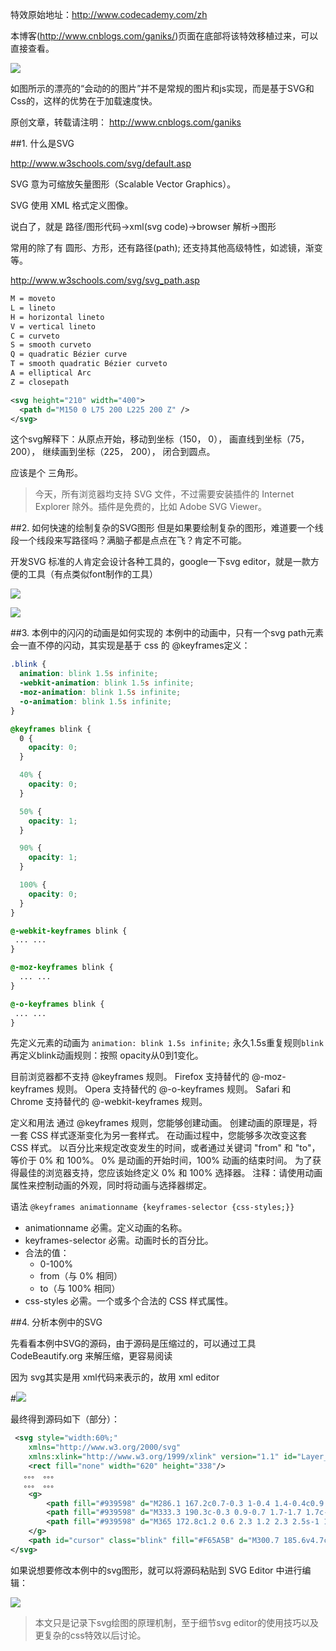 特效原始地址：http://www.codecademy.com/zh

本博客(http://www.cnblogs.com/ganiks/)页面在底部将该特效移植过来，可以直接查看。

![](http://images.cnitblog.com/blog/653392/201409/191435242065864.png)

如图所示的漂亮的“会动的的图片”并不是常规的图片和js实现，而是基于SVG和Css的，这样的优势在于加载速度快。

原创文章，转载请注明： http://www.cnblogs.com/ganiks

##1. 什么是SVG

http://www.w3schools.com/svg/default.asp

SVG 意为可缩放矢量图形（Scalable Vector Graphics）。

SVG 使用 XML 格式定义图像。

说白了，就是 路径/图形代码->xml(svg code)->browser 解析->图形

常用的除了有 圆形、方形，还有路径(path); 还支持其他高级特性，如滤镜，渐变等。

http://www.w3schools.com/svg/svg_path.asp
```xml
M = moveto
L = lineto
H = horizontal lineto
V = vertical lineto
C = curveto
S = smooth curveto
Q = quadratic Bézier curve
T = smooth quadratic Bézier curveto
A = elliptical Arc
Z = closepath

<svg height="210" width="400">
  <path d="M150 0 L75 200 L225 200 Z" />
</svg>
```
这个svg解释下：从原点开始，移动到坐标（150， 0）， 画直线到坐标（75， 200）， 继续画到坐标（225， 200）， 闭合到圆点。

应该是个 三角形。

> 今天，所有浏览器均支持 SVG 文件，不过需要安装插件的 Internet Explorer 除外。插件是免费的，比如 Adobe SVG Viewer。

##2. 如何快速的绘制复杂的SVG图形
但是如果要绘制复杂的图形，难道要一个线段一个线段来写路径吗？满脑子都是点点在飞？肯定不可能。

开发SVG 标准的人肯定会设计各种工具的，google一下svg editor，就是一款方便的工具（有点类似font制作的工具）

![](http://images.cnitblog.com/blog/653392/201409/191454268317885.png)

![](http://images.cnitblog.com/blog/653392/201409/191454210189160.png)

##3. 本例中的闪闪的动画是如何实现的
本例中的动画中，只有一个svg path元素会一直不停的闪动，其实现是基于 css 的 @keyframes定义：
```css
.blink {
  animation: blink 1.5s infinite;
  -webkit-animation: blink 1.5s infinite;
  -moz-animation: blink 1.5s infinite;
  -o-animation: blink 1.5s infinite;
}

@keyframes blink {
  0 {
    opacity: 0;
  }

  40% {
    opacity: 0;
  }

  50% {
    opacity: 1;
  }

  90% {
    opacity: 1;
  }

  100% {
    opacity: 0;
  }
}

@-webkit-keyframes blink {
 ... ...
}

@-moz-keyframes blink {
  ... ...
}

@-o-keyframes blink {
 ... ...
}
```
先定义元素的动画为 `animation: blink 1.5s infinite;` 永久1.5s重复规则`blink`
再定义blink动画规则：按照 opacity从0到1变化。

目前浏览器都不支持 @keyframes 规则。
Firefox 支持替代的 @-moz-keyframes 规则。
Opera 支持替代的 @-o-keyframes 规则。
Safari 和 Chrome 支持替代的 @-webkit-keyframes 规则。

定义和用法
通过 @keyframes 规则，您能够创建动画。
创建动画的原理是，将一套 CSS 样式逐渐变化为另一套样式。
在动画过程中，您能够多次改变这套 CSS 样式。
以百分比来规定改变发生的时间，或者通过关键词 "from" 和 "to"，等价于 0% 和 100%。
0% 是动画的开始时间，100% 动画的结束时间。
为了获得最佳的浏览器支持，您应该始终定义 0% 和 100% 选择器。
注释：请使用动画属性来控制动画的外观，同时将动画与选择器绑定。

语法
`@keyframes animationname {keyframes-selector {css-styles;}}`

+ animationname	必需。定义动画的名称。
+ keyframes-selector  必需。动画时长的百分比。
+ 合法的值：
    + 0-100%
    + from（与 0% 相同）
    + to（与 100% 相同）
+ css-styles	必需。一个或多个合法的 CSS 样式属性。

##4. 分析本例中的SVG

先看看本例中SVG的源码，由于源码是压缩过的，可以通过工具 CodeBeautify.org 来解压缩，更容易阅读

因为 svg其实是用 xml代码来表示的，故用 xml editor

#![](http://images.cnitblog.com/blog/653392/201409/191443000346639.png)

最终得到源码如下（部分）：
```xml
 <svg style="width:60%;"
    xmlns="http://www.w3.org/2000/svg"
    xmlns:xlink="http://www.w3.org/1999/xlink" version="1.1" id="Layer_1" x="0px" y="0px" viewBox="0 0 620 338" enable-background="new 0 0 620 338" xml:space="preserve">
    <rect fill="none" width="620" height="338"/>
   。。。 。。。
   。。。 。。。
    <g>
        <path fill="#939598" d="M286.1 167.2c0.7-0.3 1-0.4 1.4-0.4c0.9 0 1.5 0.8 1.5 1.6c0 0.9-0.7 1.3-1.5 1.7l-10.3 5.2l10.3 5.2 c0.8 0.4 1.5 0.8 1.5 1.7c0 0.8-0.6 1.6-1.5 1.6c-0.4 0-0.8-0.1-1.4-0.4l-11.1-5.6c-1.2-0.6-2.3-1.2-2.3-2.5s1-1.9 2.3-2.5 L286.1 167.2z"/>
        <path fill="#939598" d="M333.3 190.3c-0.3 0.9-0.7 1.7-1.7 1.7c-0.7 0-1.4-0.4-1.6-1c-0.2-0.5-0.1-1 0.1-1.7l12.4-37.3 c0.3-0.9 0.7-1.7 1.7-1.7c0.7 0 1.4 0.4 1.6 1c0.2 0.5 0.1 1-0.1 1.7L333.3 190.3z"/>
        <path fill="#939598" d="M365 172.8c1.2 0.6 2.3 1.2 2.3 2.5s-1 1.9-2.3 2.5l-11.1 5.6c-0.7 0.3-1 0.4-1.4 0.4 c-0.9 0-1.5-0.8-1.5-1.6c0-0.9 0.7-1.3 1.5-1.7l10.3-5.2l-10.3-5.2c-0.8-0.4-1.5-0.8-1.5-1.7c0-0.8 0.6-1.6 1.5-1.6 c0.4 0 0.8 0.1 1.4 0.4L365 172.8z"/>
    </g>
    <path id="cursor" class="blink" fill="#F65A5B" d="M300.7 185.6v4.7c0 0.3 0.2 0.5 0.5 0.5h17.5c0.3 0 0.5-0.2 0.5-0.5v-4.7c0-0.3-0.2-0.5-0.5-0.5h-17.5 C300.9 185.1 300.7 185.3 300.7 185.6"/>
</svg>
```

如果说想要修改本例中的svg图形，就可以将源码粘贴到 SVG Editor 中进行编辑：

![](http://images.cnitblog.com/blog/653392/201409/191444537845554.png)

> 本文只是记录下svg绘图的原理机制，至于细节svg editor的使用技巧以及更复杂的css特效以后讨论。
